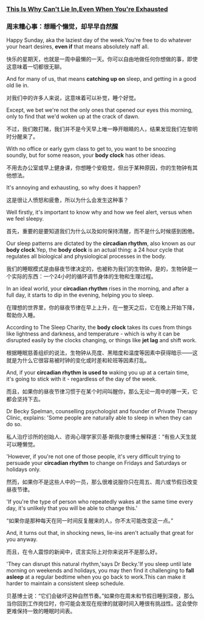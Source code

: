 ### [This Is Why Can't Lie In,Even When You're Exhausted](https://web.shanbay.com/reading/web-news/articles/hjbnn)
### 周末糟心事：想睡个懒觉，却早早自然醒

Happy Sunday, aka the laziest day of the week.You're free to do whatever your heart desires, **even if** that means absolutely naff all.

快乐的星期天，也就是一周中最懒的一天。你可以自由地做任何你想做的事，即使这意味着一切都很无聊。

And for many of us, that means **catching up on** sleep, and getting in a good old lie in.

对我们中的许多人来说，这意味着可以补觉，睡个好觉。

Except, we bet we're not the only ones that opened our eyes this morning, only to find that we'd woken up at the crack of dawn.

不过，我们敢打赌，我们并不是今天早上唯一睁开眼睛的人，结果发现我们在黎明时分醒来了。

With no office or early gym class to get to, you want to be snoozing soundly, but for some reason, your **body clock** has other ideas.

不用去办公室或早上健身课，你想睡个安稳觉，但出于某种原因，你的生物钟有其他想法。

It's annoying and exhausting, so why does it happen?

这是很让人愤怒和疲惫，所以为什么会发生这种事？

Well firstly, it's important to know why and how we feel alert, versus when we feel sleepy.

首先，重要的是要知道我们为什么以及如何保持清醒，而不是什么时候感到困倦。

Our sleep patterns are dictated by the **circadian rhythm**, also known as our **body clock**.Yep, the **body clock** is an actual thing: a 24 hour cycle that regulates all biological and physiological processes in the body.

我们的睡眠模式是由昼夜节律决定的，也被称为我们的生物钟。是的，生物钟是一个实际的东西：一个24小时的循环调节身体的生物和生理过程。

In an ideal world, your **circadian rhythm** rises in the morning, and after a full day, it starts to dip in the evening, helping you to sleep.

在理想的世界里，你的昼夜节律在早上上升，在一整天之后，它在晚上开始下降，帮助你入睡。

According to The Sleep Charity, the **body clock** takes its cues from things like lightness and darkness, and temperature - which is why it can be disrupted easily by the clocks changing, or things like **jet lag** and shift work.

根据睡眠慈善组织的说法，生物钟从亮度、黑暗度和温度等因素中获得暗示——这就是为什么它很容易被时钟的变化或时差和轮班等因素打乱。

And, if your **circadian rhythm** **is used to** waking you up at a certain time, it's going to stick with it - regardless of the day of the week.

而且，如果你的昼夜节律习惯于在某个时间叫醒你，那么无论一周中的哪一天，它都会坚持下去。

Dr Becky Spelman, counselling psychologist and founder of Private Therapy Clinic, explains: 'Some people are naturally able to sleep in when they can do so.

私人治疗诊所的创始人、咨询心理学家贝基·斯佩尔曼博士解释道：“有些人天生就可以睡懒觉。

'However, if you're not one of those people, it's very difficult trying to persuade your **circadian rhythm** to change on Fridays and Saturdays or holidays only.

然而，如果你不是这些人中的一员，那么很难说服你只在周五、周六或节假日改变昼夜节律。

'If you're the type of person who repeatedly wakes at the same time every day, it's unlikely that you will be able to change this.'

“如果你是那种每天在同一时间反复醒来的人，你不太可能改变这一点。”

And, it turns out that, in shocking news, lie-ins aren't actually that great for you anyway.

而且，在令人震惊的新闻中，谎言实际上对你来说并不是那么好。

'They can disrupt this natural rhythm,'says Dr Becky.'If you sleep until late morning on weekends and holidays, you may then find it challenging to **fall asleep** at a regular bedtime when you go back to work.This can make it harder to maintain a consistent sleep schedule.

贝基博士说：“它们会破坏这种自然节奏。”如果你在周末和节假日睡到深夜，那么当你回到工作岗位时，你可能会发现在规律的就寝时间入睡很有挑战性。这会使你更难保持一致的睡眠时间表。
